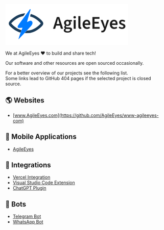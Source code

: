 <picture>
  <source media="(prefers-color-scheme: dark)" srcset="https://raw.githubusercontent.com/agileeyes/.github/main/profile/logo-dark.svg" width="120">
  <source media="(prefers-color-scheme: light)" srcset="https://raw.githubusercontent.com/agileeyes/.github/main/profile/logo-light.svg" width="120">
  <img alt="AgileEye Logo" src="https://raw.githubusercontent.com/agileeyes/.github/main/profile/logo-light.svg">
</picture>

We at AgileEyes ❤️ to build and share tech!

Our software and other resources are open sourced occasionally.

For a better overview of our projects see the following list.\
Some links lead to GitHub 404 pages if the selected project is closed source.

🌎 Websites
---
- [www.AgileEyes.com](https://github.com/AgileEyes/www-agileeyes-com)

📱 Mobile Applications
---
- [AgileEyes](https://github.com/AgileEyes/com-agileeyes-app)

🔌 Integrations
---
- [Vercel Integration](https://github.com/AgileEyes/integration-vercel)
- [Visual Studio Code Extension](https://github.com/AgileEyes/integration-visual-studio-code)
- [ChatGPT Plugin](https://github.com/AgileEyes/integration-chatgpt)

🤖 Bots
---
- [Telegram Bot](https://github.com/AgileEyes/bot-telegram)
- [WhatsApp Bot](https://github.com/AgileEyes/bot-whatsapp)
